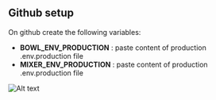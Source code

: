 ## Github setup

On github create the following variables:

- **BOWL_ENV_PRODUCTION** : paste content of production .env.production file
- **MIXER_ENV_PRODUCTION** : paste content of production .env.production file

![Alt text](https://docs.github.com/assets/cb-62501/mw-1440/images/help/repository/actions-variables-tab.webp)
